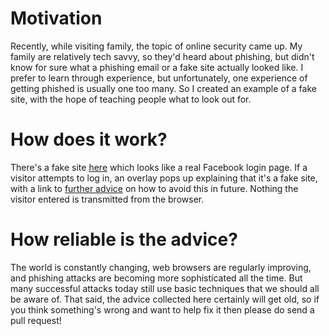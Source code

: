 # Motivation

Recently, while visiting family, the topic of online security came up.  My family are relatively tech savvy, so they'd heard about phishing, but didn't know for sure what a phishing email or a fake site actually looked like.  I prefer to learn through experience, but unfortunately, one experience of getting phished is usually one too many.  So I created an example of a fake site, with the hope of teaching people what to look out for.

# How does it work?

There's a fake site [here](https://loginexchange.github.io/www.facebook.com/) which looks like a real Facebook login page.  If a visitor attempts to log in, an overlay pops up explaining that it's a fake site, with a link to [further advice](https://loginexchange.github.io/how-to-avoid-getting-phished) on how to avoid this in future.  Nothing the visitor entered is transmitted from the browser.

# How reliable is the advice?

The world is constantly changing, web browsers are regularly improving, and phishing attacks are becoming more sophisticated all the time.  But many successful attacks today still use basic techniques that we should all be aware of.  That said, the advice collected here certainly will get old, so if you think something's wrong and want to help fix it then please do send a pull request!
